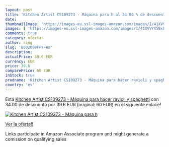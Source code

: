 ```yaml
---
layout: post
title: 'Kitchen Artist CS109273 - Máquina para h al 34.00 % de descuento'
date: 
thumbnailImage: 'https://images-eu.ssl-images-amazon.com/images/I/41XVVYX5BxL._SL200_.jpg'
images: [ 'https://images-eu.ssl-images-amazon.com/images/I/41XVVYX5BxL._SL200_.jpg' ]
comments: true
category: ofertas
author: ring
slug: 'B002U09FFY-es'
description:
actualPrice: 39.6 EUR
currency: EUR
price: 39.6
comparePrice: 60 EUR
inStock: true
prodname: 'Kitchen Artist CS109273 - Máquina para hacer ravioli y spaghetti'
country: 'es'
---
```


Está [Kitchen Artist CS109273 - Máquina para hacer ravioli y spaghetti](https://www.amazon.es/dp/B002U09FFY/?tag=tolees-21) con 34.00 de descuento por 39.6 EUR (original: 60 EUR) en el siguiente enlace!

[![Kitchen Artist CS109273 - Máquina para h](https://images-eu.ssl-images-amazon.com/images/I/41XVVYX5BxL._SL200_.jpg)](https://www.amazon.es/dp/B002U09FFY/?tag=tolees-21)

[Ver la oferta!!](https://www.amazon.es/dp/B002U09FFY/?tag=tolees-21)

Links participate in Amazon Associate program and might generate a comission on qualifying sales


